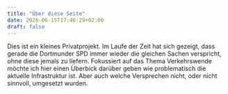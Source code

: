 ```yaml
---
title: "Über diese Seite"
date: 2020-06-15T17:46:29+02:00
draft: false
---
```


Dies ist ein kleines Privatprojekt. Im Laufe der Zeit hat sich gezeigt, dass gerade die Dortmunder
SPD immer wieder die gleichen Sachen verspricht, ohne diese jemals zu liefern. Fokussiert auf das Thema
Verkehrswende möchte ich hier einen Überbick darüber geben wie problematisch die aktuelle Infrastruktur ist.
Aber auch welche Versprechen nicht, oder nicht sinnvoll, umgesetzt wurden.
